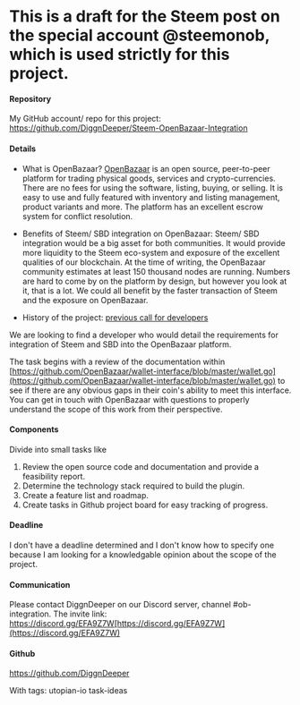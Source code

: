 # This is a draft for the Steem post on the special account @steemonob, which is used strictly for this project. 

#### Repository
My GitHub account/ repo for this project: https://github.com/DiggnDeeper/Steem-OpenBazaar-Integration

#### Details
- What is OpenBazaar?
[OpenBazaar](https://openbazaar.org/) is an open source, peer-to-peer platform for trading physical goods, services and crypto-currencies. There are no fees for using the software, listing, buying, or selling. It is easy to use and fully featured with inventory and listing management, product variants and more. The platform has an excellent escrow system for conflict resolution. 

- Benefits of Steem/ SBD integration on OpenBazaar:
Steem/ SBD integration would be a big asset for both communities. It would provide more liquidity to the Steem eco-system and exposure of the excellent qualities of our blockchain. At the time of writing, the OpenBazaar community estimates at least 150 thousand nodes are running. Numbers are hard to come by on the platform by design, but however you look at it, that is a lot. We could all benefit by the faster transaction of Steem and the exposure on OpenBazaar.

- History of the project:
[previous call for developers](https://busy.org/@diggndeeper.com/dev-wanted-for-openbazaar-integration)


We are looking to find a developer who would detail the requirements for integration of Steem and SBD into the OpenBazaar platform.  

The task begins with a review of the documentation within [https://github.com/OpenBazaar/wallet-interface/blob/master/wallet.go](https://github.com/OpenBazaar/wallet-interface/blob/master/wallet.go) to see if there are any obvious gaps in their coin's ability to meet this interface. You can get in touch with OpenBazaar with questions to properly understand the scope of this work from their perspective.

#### Components

Divide into small tasks like
1. Review the open source code and documentation and provide a feasibility report.
2. Determine the technology stack required to build the plugin.
3. Create a feature list and roadmap.
4. Create tasks in Github project board for easy tracking of progress.

#### Deadline
I don't have a deadline determined and I don't know how to specify one because I am looking for a knowledgable opinion about the scope of the project. 

#### Communication
Please contact DiggnDeeper on our Discord server, channel #ob-integration. The invite link: https://discord.gg/EFA9Z7W[https://discord.gg/EFA9Z7W](https://discord.gg/EFA9Z7W)

#### Github
https://github.com/DiggnDeeper

With tags: utopian-io task-ideas
